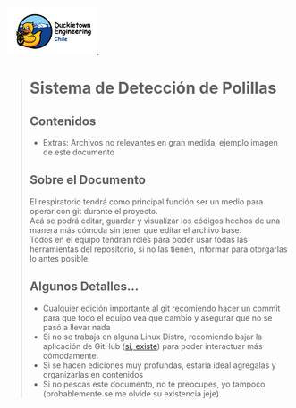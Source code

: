 
 <img src="Extras/duckietown_engineering_chile.png" width="160">.
>
> 
> # Sistema de Detección de Polillas
> 
> 
> ## Contenidos
> - Extras: Archivos no relevantes en gran medida, ejemplo imagen de este documento
>
>  
> ## Sobre el Documento
> El respiratorio tendrá como principal función ser un medio para operar con git durante el proyecto. \
> Acá se podrá editar, guardar y visualizar los códigos hechos de una manera más cómoda sin tener que editar el archivo base. \
> Todos en el equipo tendrán roles para poder usar todas las herramientas del repositorio, si no las tienen, informar para otorgarlas lo antes posible
> 
> 
> ## Algunos Detalles...
> * Cualquier edición importante al git recomiendo hacer un commit para que todo el equipo vea que cambio y asegurar que no se pasó a llevar nada
> * Si no se trabaja en alguna Linux Distro, recomiendo bajar la aplicación de GitHub ([si, existe](https://desktop.github.com)) para poder interactuar más cómodamente.
> * Si se hacen ediciones muy profundas, estaria ideal agregalas y organizarlas en contenidos
>* Si no pescas este documento, no te preocupes, yo tampoco (probablemente se me olvide su existencia jeje).
